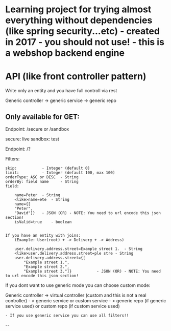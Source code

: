 # Learning project for trying almost everything without dependencies (like spring security...etc) - created in 2017 - you should not use! - this is a webshop backend engine

# API (like front controller pattern)

Write only an entity and you have full controll via rest

Generic controller -> generic service -> generic repo

Only available for GET:
--

Endpoint: <domain> /secure or /sandbox

secure: live
sandbox: test


Endpoint: /<entity>?<filters>

Filters:

	skip: 			- Integer (default 0)
	limit: 			- Integer (default 100, max 100)
	orderType: ASC or DESC	- String
	orderBy: field name 	- String
	field:

		name=Peter 	- String
		<like>name=ete 	- String
		name={[
		"Peter",
		"David"]}	- JSON (OR) - NOTE: You need to url encode this json section!
		isValid=true 	- boolean
		

	If you have an entity with joins:
		(Example: User(root) + -> Delivery + -> Address)

		user.delivery.address.street=Example street 1.	- String
		<like>user.delivery.address.street=ple stre	- String
		user.delivery.address.street={[
			"Example street 1.",
			"Example street 2.",
			"Example street 3."]} 			- JSON (OR) - NOTE: You need to url encode this json section!

If you dont want to use generic mode you can choose custom mode:

Generic controller -> virtual controller (custom and this is not a real controller) - > generic service or custom service - > generic repo (if generic service used) or custom repo (if custom service used)

	- If you use generic service you can use all filters!!

--
